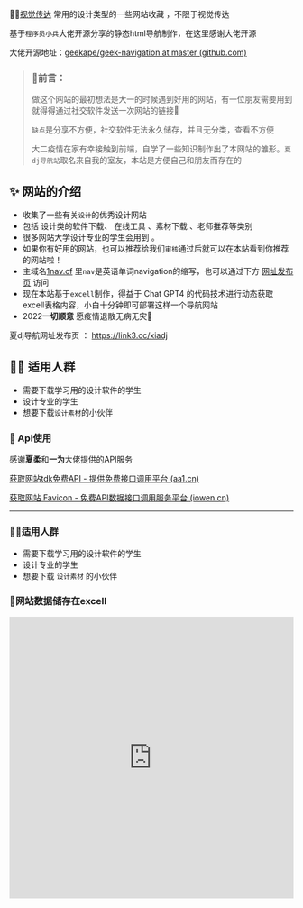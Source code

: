 ✍🏼[视觉传达](https://xiaolongmr.github.io/) 常用的设计类型的一些网站收藏 ，不限于视觉传达

基于`程序员小兵`大佬开源分享的静态html导航制作，在这里感谢大佬开源

大佬开源地址：[geekape/geek-navigation at master (github.com)](https://github.com/geekape/geek-navigation/tree/master)

> ### **👋前言：**
>做这个网站的最初想法是大一的时候遇到好用的网站，有一位朋友需要用到就得得通过社交软件发送一次网站的链接🔗
>
>`缺点`是分享不方便，社交软件无法永久储存，并且无分类，查看不方便
>
>大二疫情在家有幸接触到前端，自学了一些知识制作出了本网站的雏形。`夏dj导航站`取名来自我的室友，本站是方便自己和朋友而存在的

## ✨ 网站的介绍

- 收集了一些有关`设计`的优秀设计网站
- 包括 设计类的软件下载、 在线工具 、素材下载 、老师推荐等类别
- 很多网站大学设计专业的学生会用到 。
- 如果你有好用的网站，也可以推荐给我们`审核`通过后就可以在本站看到你推荐的网站啦！
- 主域名[1nav.cf](https://1nav.cf) 里`nav`是英语单词navigation的缩写，也可以通过下方 [网址发布页](https://link3.cc/xiadj) 访问
- 现在本站基于`excell`制作，得益于 Chat GPT4 的代码技术进行动态获取excell表格内容，小白十分钟即可部署这样一个导航网站
- 2022**一切顺意** 愿疫情退散无病无灾🙏

 夏dj导航网址发布页 ： https://link3.cc/xiadj


## 🏃‍♂️  适用人群

- 需要下载学习用的设计软件的学生
- 设计专业的学生
- 想要下载`设计素材`的小伙伴

### 🙇 Api使用

感谢**夏柔**和**一为**大佬提供的API服务

[获取网站tdk免费API - 提供免费接口调用平台 (aa1.cn)](https://api.aa1.cn/doc/api-web-head.html)

[获取网站 Favicon - 免费API数据接口调用服务平台 (iowen.cn)](https://api.iowen.cn/doc/favicon.html)

---

### 🏃‍♂️适用人群

*   需要下载学习用的设计软件的学生
*   设计专业的学生
*   想要下载 `设计素材` 的小伙伴

### 🦄网站数据储存在excell

<iframe   src="https://view.officeapps.live.com/op/view.aspx?src=https://dh.4everland.app/a.xlsx"   width="100%"   height="500px"   frameborder="0" ></iframe>